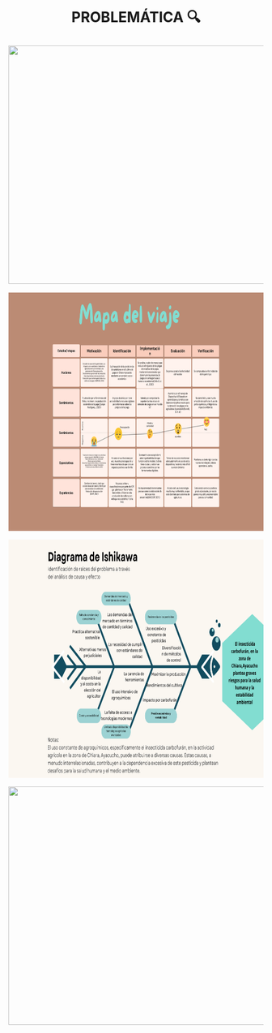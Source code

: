 # <p align="center"> PROBLEMÁTICA 🔍</p>

<P align="center"><img src="https://github.com/Fx2048/Team_4_FdD/blob/main/Ident_Problema/Mapa_de_empat%C3%ADa.png" width="850" height="470" style="margin: auto;"></P>

<P align="center"><img src="https://github.com/Fx2048/Team_4_FdD/blob/main/Ident_Problema/Mapa_de_viaje.png" width="850" height="470" style="margin: auto;"></P>

<P align="center"><img src="https://github.com/Fx2048/Team_4_FdD/blob/main/Ident_Problema/Diagrama_de_ishikawa.png" width="850" height="470" style="margin: auto;"></P>

<P align="center"><img src="https://github.com/Fx2048/Team_4_FdD/blob/main/Ident_Problema/Problem%C3%A1tica.png" width="850" height="470" style="margin: auto;"></P>


